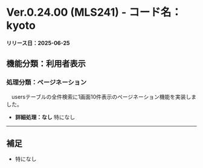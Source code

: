 # Ver.0.24.00 (MLS241) - コード名：kyoto
**リリース日：2025-06-25**

## 機能分類：利用者表示

### 処理分類：ページネーション

　usersテーブルの全件検索に1画面10件表示のページネーション機能を実装しました。

- **詳細処理：なし**
  特になし

---

## 補足

- 特になし


